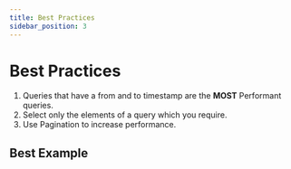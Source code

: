 ```yaml
---
title: Best Practices
sidebar_position: 3
---
```

# Best Practices
1. Queries that have a from and to timestamp are the **MOST** Performant queries. 
2. Select only the elements of a query which you require. 
3. Use Pagination to increase performance. 

## Best Example 


